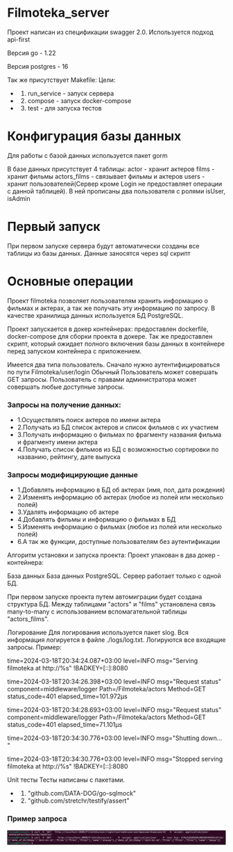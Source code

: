 # Filmoteka_server

Проект написан из спецификации swagger 2.0. Используется подход api-first

Версия go - 1.22

Версия postgres - 16

Так же присутствует Makefile:
Цели:
- 1. run_service - запуск сервера
- 2. compose - запуск docker-compose
- 3. test - для запуска тестов

# Конфигурация базы данных

Для работы с базой данных используется пакет gorm

В базе данных присутствует 4 таблицы:
actor - хранит актеров
films - хранит фильмы
actors_films - связывает фильмы и актеров
users - хранит пользователей(Сервер кроме Login не предоставляет операции с данной таблицей). В ней прописаны два пользователя с ролями isUser, isAdmin

# Первый запуск

При первом запуске сервера будут автоматически созданы все таблицы из базы данных.
Данные заносятся через sql скрипт


# Основные операции
Проект filmoteka позволяет пользователям хранить информацию о фильмах и актерах, а так же получать эту информацию по запросу. В качестве хранилища данных используется БД PostgreSQL.

Проект запускается в докер контейнерах: предоставлен dockerfile, docker-compose для сборки проекта в докере. Так же предоставлен скрипт, который ожидает полного включения базы данных в контейнере перед запуском контейнера с приложением.

Имеется два типа пользователь. Сначало нужно аутентифицироваться по пути Filmoteka/user/login
Обычный Пользователь может совершать GET запросы.
Пользователь с правами администратора может совершать любые доступные запросы.

### Запросы на получение данных:
- 1.Осуществлять поиск актеров по имени актера
- 2.Получать из БД список актеров и список фильмов с их участием
- 3.Получать информацию о фильмах по фрагменту названия фильма и фрагменту имени актера
- 4.Получать список фильмов из БД с возможностью сортировки по названию, рейтингу, дате выпуска

### Запросы модифицирующие данные

- 1.Добавлять информацию в БД об актерах (имя, пол, дата рождения)
- 2.Изменять информацию об актерах (любое из полей или несколько полей)
- 3.Удалять информацию об актере
- 4.Добавлять фильмы и информацию о фильмах в БД 
- 5.Изменять информацию о фильмах (любое из полей или несколько полей)
- 6.А так же функции, доступные пользователям без аутентификации

Алгоритм установки и запуска проекта: Проект упакован в два докер - контейнера:


База данных
База данных PostgreSQL. Сервер работает только с одной БД.

При первом запуске проекта путем автомиграции будет создана структура БД. Между таблицами "actors" и "films" установлена связь many-to-many с использованием вспомагательной таблицы "actors_films".

Логирование
Для логирования используется пакет slog. Вся информация логируется в файле ./logs/log.txt. Логируются все входящие запросы. Пример:

time=2024-03-18T20:34:24.087+03:00 level=INFO msg="Serving filmoteka at http://%s" !BADKEY=[::]:8080

time=2024-03-18T20:34:26.398+03:00 level=INFO msg="Request status" component=middleware/logger Path=/Filmoteka/actors Method=GET status_code=401 elapsed_time=101.972µs

time=2024-03-18T20:34:28.693+03:00 level=INFO msg="Request status" component=middleware/logger Path=/Filmoteka/actors Method=GET status_code=401 elapsed_time=71.101µs

time=2024-03-18T20:34:30.776+03:00 level=INFO msg="Shutting down... "

time=2024-03-18T20:34:30.776+03:00 level=INFO msg="Stopped serving filmoteka at http://%s" !BADKEY=[::]:8080

Unit тесты
Тесты написаны с пакетами. 	
- 1. "github.com/DATA-DOG/go-sqlmock"
- 2. "github.com/stretchr/testify/assert"

### Пример запроса

![example](./screen/image.png "login and GET actors with default user")